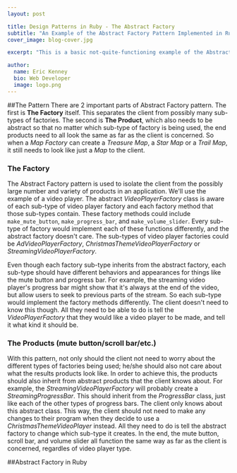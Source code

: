```yaml
---
layout: post

title: Design Patterns in Ruby - The Abstract Factory
subtitle: "An Example of the Abstract Factory Pattern Implemented in Ruby"
cover_image: blog-cover.jpg

excerpt: "This is a basic not-quite-functioning example of the Abstract Factory Pattern from the book 'Design Patterns: Elements of Reusable Object-Oriented Software' implemented in Ruby. It uses the same Maze Game example for demonstration as the book in order to make the book's discussion as relevant as possible."

author:
  name: Eric Kenney
  bio: Web Developer
  image: logo.png
---
```


##The Pattern
There are 2 important parts of Abstract Factory pattern. The first is **The Factory** itself. This separates the client from possibly many sub-types of factories. The second is **The Product**, which also needs to be abstract so that no matter which sub-type of factory is being used, the end products need to all look the same as far as the client is concerned. So when a *Map Factory* can create a *Treasure Map*, a *Star Map* or a *Trail Map*, it still needs to look like just a *Map* to the client.

### The Factory
The Abstract Factory pattern is used to isolate the client from the possibly large number and variety of products in an application. We'll use the example of a video player. The abstract *VideoPlayerFactory* class is aware of each sub-type of video player factory and each factory method that those sub-types contain. These factory methods could include `make_mute_button`, `make_progress_bar`, and `make_volume_slider`. Every sub-type of factory would implement each of these functions differently, and the abstract factory doesn't care. The sub-types of video player factories could be *AdVideoPlayerFactory*, *ChristmasThemeVideoPlayerFactory* or *StreamingVideoPlayerFactory*.

Even though each factory sub-type inherits from the abstract factory, each sub-type should have different behaviors and appearances for things like the mute button and progress bar. For example, the streaming video player's progress bar might show that it's always at the end of the video, but allow users to seek to previous parts of the stream. So each sub-type would implement the factory methods differently. The client doesn't need to know this though. All they need to be able to do is tell the *VideoPlayerFactory* that they would like a video player to be made, and tell it what kind it should be. 

### The Products (mute button/scroll bar/etc.)

With this pattern, not only should the client not need to worry about the different types of factories being used; he/she should also not care about what the results products look like. In order to achieve this, the products should also inherit from abstract products that the client knows about. For example, the *StreamingVideoPlayerFactory* will probably create a *StreamingProgressBar*. This should inherit from the *ProgressBar* class, just like each of the other types of progress bars. The client only knows about this abstract class. This way, the client should not need to make any changes to their program when they decide to use a *ChristmasThemeVideoPlayer* instead. All they need to do is tell the abstract factory to change which sub-type it creates. In the end, the mute button, scroll bar, and volume slider all function the same way as far as the client is concerned, regardles of video player type.

##Abstract Factory in Ruby